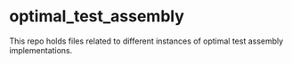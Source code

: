 # optimal_test_assembly

This repo holds files related to different instances of optimal test assembly implementations.
